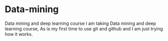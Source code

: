 # Data-mining
Data mining and deep learning course
I am taking Data mining and deep learning course,
As is my first time to use git and github and I am
just trying how it works.
